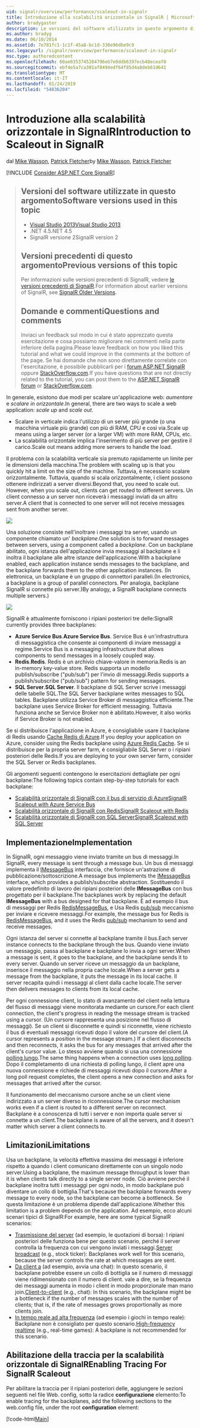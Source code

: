 ```yaml
---
uid: signalr/overview/performance/scaleout-in-signalr
title: Introduzione alla scalabilità orizzontale in SignalR | Microsoft Docs
author: bradygaster
description: Le versioni del software utilizzato in questo argomento di Visual Studio 2013 .NET 4.5 SignalR le versioni precedenti la versione 2 di questo argomento per informazioni sulle versioni precedenti di...
ms.author: bradyg
ms.date: 06/10/2014
ms.assetid: 7e781fc1-1c1f-45a8-bc1d-338e96dbe9c9
msc.legacyurl: /signalr/overview/performance/scaleout-in-signalr
msc.type: authoredcontent
ms.openlocfilehash: 60ae0353745284796eb7e0ddb6397ecb48eceaf0
ms.sourcegitcommit: ebf4e5a7ca301af8494edf64f85d4a8deb61d641
ms.translationtype: MT
ms.contentlocale: it-IT
ms.lasthandoff: 01/24/2019
ms.locfileid: "54836204"
---
```

<a name="introduction-to-scaleout-in-signalr"></a><span data-ttu-id="f82aa-103">Introduzione alla scalabilità orizzontale in SignalR</span><span class="sxs-lookup"><span data-stu-id="f82aa-103">Introduction to Scaleout in SignalR</span></span>
====================
<span data-ttu-id="f82aa-104">dal [Mike Wasson](https://github.com/MikeWasson), [Patrick Fletcher](https://github.com/pfletcher)</span><span class="sxs-lookup"><span data-stu-id="f82aa-104">by [Mike Wasson](https://github.com/MikeWasson), [Patrick Fletcher](https://github.com/pfletcher)</span></span>

[!INCLUDE [Consider ASP.NET Core SignalR](~/includes/signalr/signalr-version-disambiguation.md)]

> ## <a name="software-versions-used-in-this-topic"></a><span data-ttu-id="f82aa-105">Versioni del software utilizzate in questo argomento</span><span class="sxs-lookup"><span data-stu-id="f82aa-105">Software versions used in this topic</span></span>
>
>
> - [<span data-ttu-id="f82aa-106">Visual Studio 2013</span><span class="sxs-lookup"><span data-stu-id="f82aa-106">Visual Studio 2013</span></span>](https://my.visualstudio.com/Downloads?q=visual%20studio%202013)
> - <span data-ttu-id="f82aa-107">.NET 4.5</span><span class="sxs-lookup"><span data-stu-id="f82aa-107">.NET 4.5</span></span>
> - <span data-ttu-id="f82aa-108">SignalR versione 2</span><span class="sxs-lookup"><span data-stu-id="f82aa-108">SignalR version 2</span></span>
>
>
>
> ## <a name="previous-versions-of-this-topic"></a><span data-ttu-id="f82aa-109">Versioni precedenti di questo argomento</span><span class="sxs-lookup"><span data-stu-id="f82aa-109">Previous versions of this topic</span></span>
>
> <span data-ttu-id="f82aa-110">Per informazioni sulle versioni precedenti di SignalR, vedere [le versioni precedenti di SignalR](../older-versions/index.md).</span><span class="sxs-lookup"><span data-stu-id="f82aa-110">For information about earlier versions of SignalR, see [SignalR Older Versions](../older-versions/index.md).</span></span>
>
> ## <a name="questions-and-comments"></a><span data-ttu-id="f82aa-111">Domande e commenti</span><span class="sxs-lookup"><span data-stu-id="f82aa-111">Questions and comments</span></span>
>
> <span data-ttu-id="f82aa-112">Inviaci un feedback sul modo in cui è stato apprezzato questa esercitazione e cosa possiamo migliorare nei commenti nella parte inferiore della pagina.</span><span class="sxs-lookup"><span data-stu-id="f82aa-112">Please leave feedback on how you liked this tutorial and what we could improve in the comments at the bottom of the page.</span></span> <span data-ttu-id="f82aa-113">Se hai domande che non sono direttamente correlate con l'esercitazione, è possibile pubblicarli per i [forum ASP.NET SignalR](https://forums.asp.net/1254.aspx/1?ASP+NET+SignalR) oppure [StackOverflow.com](http://stackoverflow.com/).</span><span class="sxs-lookup"><span data-stu-id="f82aa-113">If you have questions that are not directly related to the tutorial, you can post them to the [ASP.NET SignalR forum](https://forums.asp.net/1254.aspx/1?ASP+NET+SignalR) or [StackOverflow.com](http://stackoverflow.com/).</span></span>


<span data-ttu-id="f82aa-114">In generale, esistono due modi per scalare un'applicazione web: *aumentare* e *scalare in orizzontale*.</span><span class="sxs-lookup"><span data-stu-id="f82aa-114">In general, there are two ways to scale a web application: *scale up* and *scale out*.</span></span>

- <span data-ttu-id="f82aa-115">Scalare in verticale indica l'utilizzo di un server più grande (o una macchina virtuale più grande) con più di RAM, CPU e così via.</span><span class="sxs-lookup"><span data-stu-id="f82aa-115">Scale up means using a larger server (or a larger VM) with more RAM, CPUs, etc.</span></span>
- <span data-ttu-id="f82aa-116">La scalabilità orizzontale implica l'inserimento di più server per gestire il carico.</span><span class="sxs-lookup"><span data-stu-id="f82aa-116">Scale out means adding more servers to handle the load.</span></span>

<span data-ttu-id="f82aa-117">Il problema con la scalabilità verticale sia premuto rapidamente un limite per le dimensioni della macchina.</span><span class="sxs-lookup"><span data-stu-id="f82aa-117">The problem with scaling up is that you quickly hit a limit on the size of the machine.</span></span> <span data-ttu-id="f82aa-118">Tuttavia, è necessario scalare orizzontalmente. Tuttavia, quando si scala orizzontalmente, i client possono ottenere indirizzati a server diversi.</span><span class="sxs-lookup"><span data-stu-id="f82aa-118">Beyond that, you need to scale out. However, when you scale out, clients can get routed to different servers.</span></span> <span data-ttu-id="f82aa-119">Un client connesso a un server non riceverà i messaggi inviati da un altro server.</span><span class="sxs-lookup"><span data-stu-id="f82aa-119">A client that is connected to one server will not receive messages sent from another server.</span></span>

![](scaleout-in-signalr/_static/image1.png)

<span data-ttu-id="f82aa-120">Una soluzione consiste nell'inoltrare i messaggi tra server, usando un componente chiamato un' *backplane*.</span><span class="sxs-lookup"><span data-stu-id="f82aa-120">One solution is to forward messages between servers, using a component called a *backplane*.</span></span> <span data-ttu-id="f82aa-121">Con un backplane abilitato, ogni istanza dell'applicazione invia messaggi al backplane e li inoltra il backplane alle altre istanze dell'applicazione.</span><span class="sxs-lookup"><span data-stu-id="f82aa-121">With a backplane enabled, each application instance sends messages to the backplane, and the backplane forwards them to the other application instances.</span></span> <span data-ttu-id="f82aa-122">(In elettronica, un backplane è un gruppo di connettori paralleli.</span><span class="sxs-lookup"><span data-stu-id="f82aa-122">(In electronics, a backplane is a group of parallel connectors.</span></span> <span data-ttu-id="f82aa-123">Per analogia, backplane SignalR si connette più server.)</span><span class="sxs-lookup"><span data-stu-id="f82aa-123">By analogy, a SignalR backplane connects multiple servers.)</span></span>

![](scaleout-in-signalr/_static/image2.png)

<span data-ttu-id="f82aa-124">SignalR è attualmente forniscono i ripiani posteriori tre delle:</span><span class="sxs-lookup"><span data-stu-id="f82aa-124">SignalR currently provides three backplanes:</span></span>

- <span data-ttu-id="f82aa-125">**Azure Service Bus**.</span><span class="sxs-lookup"><span data-stu-id="f82aa-125">**Azure Service Bus**.</span></span> <span data-ttu-id="f82aa-126">Service Bus è un'infrastruttura di messaggistica che consente ai componenti di inviare messaggi a regime.</span><span class="sxs-lookup"><span data-stu-id="f82aa-126">Service Bus is a messaging infrastructure that allows components to send messages in a loosely coupled way.</span></span>
- <span data-ttu-id="f82aa-127">**Redis**.</span><span class="sxs-lookup"><span data-stu-id="f82aa-127">**Redis**.</span></span> <span data-ttu-id="f82aa-128">Redis è un archivio chiave-valore in memoria.</span><span class="sxs-lookup"><span data-stu-id="f82aa-128">Redis is an in-memory key-value store.</span></span> <span data-ttu-id="f82aa-129">Redis supporta un modello publish/subscribe ("pub/sub") per l'invio di messaggi.</span><span class="sxs-lookup"><span data-stu-id="f82aa-129">Redis supports a publish/subscribe ("pub/sub") pattern for sending messages.</span></span>
- <span data-ttu-id="f82aa-130">**SQL Server**.</span><span class="sxs-lookup"><span data-stu-id="f82aa-130">**SQL Server**.</span></span> <span data-ttu-id="f82aa-131">Il backplane di SQL Server scrive i messaggi delle tabelle SQL.</span><span class="sxs-lookup"><span data-stu-id="f82aa-131">The SQL Server backplane writes messages to SQL tables.</span></span> <span data-ttu-id="f82aa-132">Backplane utilizza Service Broker di messaggistica efficiente.</span><span class="sxs-lookup"><span data-stu-id="f82aa-132">The backplane uses Service Broker for efficient messaging.</span></span> <span data-ttu-id="f82aa-133">Tuttavia funziona anche se Service Broker non è abilitato.</span><span class="sxs-lookup"><span data-stu-id="f82aa-133">However, it also works if Service Broker is not enabled.</span></span>

<span data-ttu-id="f82aa-134">Se si distribuisce l'applicazione in Azure, è consigliabile usare il backplane di Redis usando [Cache Redis di Azure](https://azure.microsoft.com/services/cache/).</span><span class="sxs-lookup"><span data-stu-id="f82aa-134">If you deploy your application on Azure, consider using the Redis backplane using [Azure Redis Cache](https://azure.microsoft.com/services/cache/).</span></span> <span data-ttu-id="f82aa-135">Se si distribuisce per la propria server farm, è consigliabile SQL Server o i ripiani posteriori delle Redis.</span><span class="sxs-lookup"><span data-stu-id="f82aa-135">If you are deploying to your own server farm, consider the SQL Server or Redis backplanes.</span></span>

<span data-ttu-id="f82aa-136">Gli argomenti seguenti contengono le esercitazioni dettagliate per ogni backplane:</span><span class="sxs-lookup"><span data-stu-id="f82aa-136">The following topics contain step-by-step tutorials for each backplane:</span></span>

- [<span data-ttu-id="f82aa-137">Scalabilità orizzontale di SignalR con il bus di servizio di Azure</span><span class="sxs-lookup"><span data-stu-id="f82aa-137">SignalR Scaleout with Azure Service Bus</span></span>](scaleout-with-windows-azure-service-bus.md)
- [<span data-ttu-id="f82aa-138">Scalabilità orizzontale di SignalR con Redis</span><span class="sxs-lookup"><span data-stu-id="f82aa-138">SignalR Scaleout with Redis</span></span>](scaleout-with-redis.md)
- [<span data-ttu-id="f82aa-139">Scalabilità orizzontale di SignalR con SQL Server</span><span class="sxs-lookup"><span data-stu-id="f82aa-139">SignalR Scaleout with SQL Server</span></span>](scaleout-with-sql-server.md)

## <a name="implementation"></a><span data-ttu-id="f82aa-140">Implementazione</span><span class="sxs-lookup"><span data-stu-id="f82aa-140">Implementation</span></span>

<span data-ttu-id="f82aa-141">In SignalR, ogni messaggio viene inviato tramite un bus di messaggi.</span><span class="sxs-lookup"><span data-stu-id="f82aa-141">In SignalR, every message is sent through a message bus.</span></span> <span data-ttu-id="f82aa-142">Un bus di messaggi implementa il [IMessageBus](https://msdn.microsoft.com/library/microsoft.aspnet.signalr.messaging.imessagebus(v=vs.100).aspx) interfaccia, che fornisce un'astrazione di pubblicazione/sottoscrizione.</span><span class="sxs-lookup"><span data-stu-id="f82aa-142">A message bus implements the [IMessageBus](https://msdn.microsoft.com/library/microsoft.aspnet.signalr.messaging.imessagebus(v=vs.100).aspx) interface, which provides a publish/subscribe abstraction.</span></span> <span data-ttu-id="f82aa-143">Sostituendo il valore predefinito di lavoro dei ripiani posteriori delle **IMessageBus** con bus progettato per il backplane.</span><span class="sxs-lookup"><span data-stu-id="f82aa-143">The backplanes work by replacing the default **IMessageBus** with a bus designed for that backplane.</span></span> <span data-ttu-id="f82aa-144">È ad esempio il bus di messaggi per Redis [RedisMessageBus](https://msdn.microsoft.com/library/microsoft.aspnet.signalr.redis.redismessagebus(v=vs.100).aspx), e Usa Redis [pub/sub](http://redis.io/topics/pubsub) meccanismo per inviare e ricevere messaggi.</span><span class="sxs-lookup"><span data-stu-id="f82aa-144">For example, the message bus for Redis is [RedisMessageBus](https://msdn.microsoft.com/library/microsoft.aspnet.signalr.redis.redismessagebus(v=vs.100).aspx), and it uses the Redis [pub/sub](http://redis.io/topics/pubsub) mechanism to send and receive messages.</span></span>

<span data-ttu-id="f82aa-145">Ogni istanza del server si connette al backplane tramite il bus.</span><span class="sxs-lookup"><span data-stu-id="f82aa-145">Each server instance connects to the backplane through the bus.</span></span> <span data-ttu-id="f82aa-146">Quando viene inviato un messaggio, passa al backplane e backplane lo invia a ogni server.</span><span class="sxs-lookup"><span data-stu-id="f82aa-146">When a message is sent, it goes to the backplane, and the backplane sends it to every server.</span></span> <span data-ttu-id="f82aa-147">Quando un server riceve un messaggio da un backplane, inserisce il messaggio nella propria cache locale.</span><span class="sxs-lookup"><span data-stu-id="f82aa-147">When a server gets a message from the backplane, it puts the message in its local cache.</span></span> <span data-ttu-id="f82aa-148">Il server recapita quindi i messaggi al client dalla cache locale.</span><span class="sxs-lookup"><span data-stu-id="f82aa-148">The server then delivers messages to clients from its local cache.</span></span>

<span data-ttu-id="f82aa-149">Per ogni connessione client, lo stato di avanzamento del client nella lettura del flusso di messaggi viene monitorata mediante un cursore.</span><span class="sxs-lookup"><span data-stu-id="f82aa-149">For each client connection, the client's progress in reading the message stream is tracked using a cursor.</span></span> <span data-ttu-id="f82aa-150">(Un cursore rappresenta una posizione nel flusso di messaggi). Se un client si disconnette e quindi si riconnette, viene richiesto il bus di eventuali messaggi ricevuti dopo il valore del cursore del client.</span><span class="sxs-lookup"><span data-stu-id="f82aa-150">(A cursor represents a position in the message stream.) If a client disconnects and then reconnects, it asks the bus for any messages that arrived after the client's cursor value.</span></span> <span data-ttu-id="f82aa-151">Lo stesso avviene quando si usa una connessione [polling lungo](../getting-started/introduction-to-signalr.md#transports).</span><span class="sxs-lookup"><span data-stu-id="f82aa-151">The same thing happens when a connection uses [long polling](../getting-started/introduction-to-signalr.md#transports).</span></span> <span data-ttu-id="f82aa-152">Dopo il completamento di una richiesta di polling lungo, il client apre una nuova connessione e richiede di messaggi ricevuti dopo il cursore.</span><span class="sxs-lookup"><span data-stu-id="f82aa-152">After a long poll request completes, the client opens a new connection and asks for messages that arrived after the cursor.</span></span>

<span data-ttu-id="f82aa-153">Il funzionamento del meccanismo cursore anche se un client viene indirizzato a un server diverso in riconnessione.</span><span class="sxs-lookup"><span data-stu-id="f82aa-153">The cursor mechanism works even if a client is routed to a different server on reconnect.</span></span> <span data-ttu-id="f82aa-154">Backplane è a conoscenza di tutti i server e non importa quale server si connette a un client.</span><span class="sxs-lookup"><span data-stu-id="f82aa-154">The backplane is aware of all the servers, and it doesn't matter which server a client connects to.</span></span>

## <a name="limitations"></a><span data-ttu-id="f82aa-155">Limitazioni</span><span class="sxs-lookup"><span data-stu-id="f82aa-155">Limitations</span></span>

<span data-ttu-id="f82aa-156">Usa un backplane, la velocità effettiva massima dei messaggi è inferiore rispetto a quando i client comunicano direttamente con un singolo nodo server.</span><span class="sxs-lookup"><span data-stu-id="f82aa-156">Using a backplane, the maximum message throughput is lower than it is when clients talk directly to a single server node.</span></span> <span data-ttu-id="f82aa-157">Ciò avviene perché il backplane inoltra tutti i messaggi per ogni nodo, in modo backplane può diventare un collo di bottiglia.</span><span class="sxs-lookup"><span data-stu-id="f82aa-157">That's because the backplane forwards every message to every node, so the backplane can become a bottleneck.</span></span> <span data-ttu-id="f82aa-158">Se questa limitazione è un problema dipende dall'applicazione.</span><span class="sxs-lookup"><span data-stu-id="f82aa-158">Whether this limitation is a problem depends on the application.</span></span> <span data-ttu-id="f82aa-159">Ad esempio, ecco alcuni scenari tipici di SignalR:</span><span class="sxs-lookup"><span data-stu-id="f82aa-159">For example, here are some typical SignalR scenarios:</span></span>

- <span data-ttu-id="f82aa-160">[Trasmissione del server](../getting-started/tutorial-server-broadcast-with-signalr.md) (ad esempio, le quotazioni di borsa): I ripiani posteriori delle funziona bene per questo scenario, perché il server controlla la frequenza con cui vengono inviati i messaggi.</span><span class="sxs-lookup"><span data-stu-id="f82aa-160">[Server broadcast](../getting-started/tutorial-server-broadcast-with-signalr.md) (e.g., stock ticker): Backplanes work well for this scenario, because the server controls the rate at which messages are sent.</span></span>
- <span data-ttu-id="f82aa-161">[Da client a](../getting-started/tutorial-getting-started-with-signalr.md) (ad esempio, avvia una chat): In questo scenario, il backplane potrebbe essere un collo di bottiglia se il numero di messaggi viene ridimensionato con il numero di client. vale a dire, se la frequenza dei messaggi aumenta in modo i client in modo proporzionale man mano join.</span><span class="sxs-lookup"><span data-stu-id="f82aa-161">[Client-to-client](../getting-started/tutorial-getting-started-with-signalr.md) (e.g., chat): In this scenario, the backplane might be a bottleneck if the number of messages scales with the number of clients; that is, if the rate of messages grows proportionally as more clients join.</span></span>
- <span data-ttu-id="f82aa-162">[In tempo reale ad alta frequenza](../getting-started/tutorial-high-frequency-realtime-with-signalr.md) (ad esempio i giochi in tempo reale): Backplane non è consigliato per questo scenario.</span><span class="sxs-lookup"><span data-stu-id="f82aa-162">[High-frequency realtime](../getting-started/tutorial-high-frequency-realtime-with-signalr.md) (e.g., real-time games): A backplane is not recommended for this scenario.</span></span>

## <a name="enabling-tracing-for-signalr-scaleout"></a><span data-ttu-id="f82aa-163">Abilitazione della traccia per la scalabilità orizzontale di SignalR</span><span class="sxs-lookup"><span data-stu-id="f82aa-163">Enabling Tracing For SignalR Scaleout</span></span>

<span data-ttu-id="f82aa-164">Per abilitare la traccia per il ripiani posteriori delle, aggiungere le sezioni seguenti nel file Web. config, sotto la radice **configurazione** elemento:</span><span class="sxs-lookup"><span data-stu-id="f82aa-164">To enable tracing for the backplanes, add the following sections to the web.config file, under the root **configuration** element:</span></span>

[!code-html[Main](scaleout-in-signalr/samples/sample1.html)]
